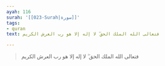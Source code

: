 ```yaml
---
ayah: 116
surah: '[[023-Surah|سورة]]'
tags:
- quran
text: فتعالى الله الملك الحق ۖ لا إله إلا هو رب العرش الكريم

---
```

> فتعالى الله الملك الحق ۖ لا إله إلا هو رب العرش الكريم
